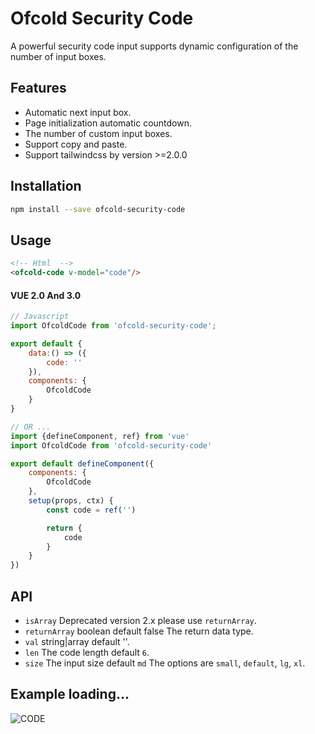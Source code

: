 # Ofcold Security Code
A powerful security code input supports dynamic configuration of the number of input boxes.

## Features
- Automatic next input box.
- Page initialization automatic countdown.
- The number of custom input boxes.
- Support copy and paste.
- Support tailwindcss by version >=2.0.0

## Installation

```bash
npm install --save ofcold-security-code
```

## Usage

```html
<!-- Html  -->
<ofcold-code v-model="code"/>
```


#### VUE 2.0 And 3.0
```javascript
// Javascript
import OfcoldCode from 'ofcold-security-code';

export default {
	data:() => ({
		code: ''
	}),
	components: {
		OfcoldCode
	}
}

// OR ...
import {defineComponent, ref} from 'vue'
import OfcoldCode from 'ofcold-security-code'

export default defineComponent({
	components: {
		OfcoldCode
	},
	setup(props, ctx) {
		const code = ref('')

		return {
			code
		}
	}
})
```

## API
- `isArray` Deprecated version 2.x please use `returnArray`.
- `returnArray` boolean default false The return data type.
- `val` string|array default ''.
- `len` The code length default `6`.
- `size` The input size default `md` The options are `small`, `default`, `lg`, `xl`.

## Example loading...

![CODE](https://github.com/ofcold/security-code/blob/master/sms.gif?sanitize=true)
